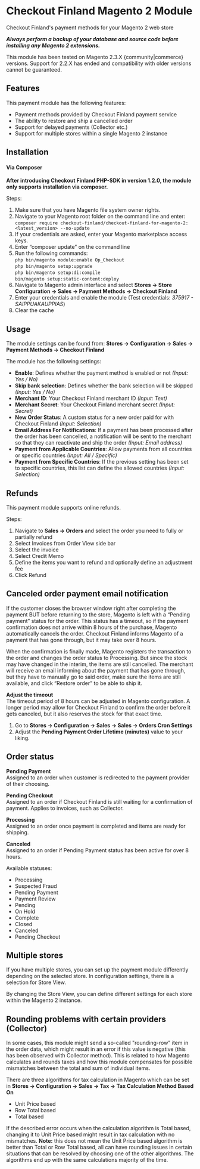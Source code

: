 # Checkout Finland Magento 2 Module
Checkout Finland's payment methods for your Magento 2 web store

***Always perform a backup of your database and source code before installing any Magento 2 extensions.***

This module has been tested on Magento 2.3.X {community|commerce} versions. Support for 2.2.X has ended and compatibility with older versions cannot be guaranteed.

## Features
This payment module has the following features:
- Payment methods provided by Checkout Finland payment service
- The ability to restore and ship a cancelled order
- Support for delayed payments (Collector etc.)
- Support for multiple stores within a single Magento 2 instance

## Installation

#### Via Composer

<b>After introducing Checkout Finland PHP-SDK in version 1.2.0, the module only supports installation via composer.</b>

Steps:
1. Make sure that you have Magento file system owner rights.
2. Navigate to your Magento root folder on the command line and enter: <br/>```composer require checkout-finland/checkout-finland-for-magento-2:<latest_version> --no-update```
3. If your credentials are asked, enter your Magento marketplace access keys.
4. Enter “composer update” on the command line
5. Run the following commands: <br/> ``` php bin/magento module:enable Op_Checkout ``` <br/> ```php bin/magento setup:upgrade``` <br/>```php bin/magento setup:di:compile``` <br/>```bin/magento setup:static-content:deploy``` 
6. Navigate to Magento admin interface and select __Stores -> Store Configuration -> Sales -> Payment Methods -> Checkout Finland__
7. Enter your credentials and enable the module (Test credentials: _375917 - SAIPPUAKAUPPIAS_)
8. Clear the cache 

## Usage
The module settings can be found from:
__Stores -> Configuration -> Sales -> Payment Methods -> Checkout Finland__

The module has the following settings:
- __Enable__: Defines whether the payment method is enabled or not *(Input: Yes / No)*
- __Skip bank selection__: Defines whether the bank selection will be skipped *(Input: Yes / No)*
- __Merchant ID__: Your Checkout Finland merchant ID *(Input: Text)*
- __Merchant Secret__: Your Checkout Finland merchant secret *(Input: Secret)*
- __New Order Status__: A custom status for a new order paid for with Checkout Finland *(Input: Selection)*
- __Email Address For Notifications__: If a payment has been processed after the order has been cancelled, a notification will be sent to the merchant so that they can reactivate and ship the order *(Input: Email address)* 
- __Payment from Applicable Countries__: Allow payments from all countries or specific countries *(Input: All / Specific)*
- __Payment from Specific Countries__: If the previous setting has been set to specific countries, this list can define the allowed countries *(Input: Selection)*

## Refunds
This payment module supports online refunds.

Steps:
1. Navigate to __Sales -> Orders__ and select the order you need to fully or partially refund
2. Select Invoices from Order View side bar
3. Select the invoice
4. Select Credit Memo
5. Define the items you want to refund and optionally define an adjustment fee
6. Click Refund

## Canceled order payment email notification
If the customer closes the browser window right after completing the payment BUT before returning to the store, Magento is left with a “Pending payment” status for the order. This status has a timeout, so if the payment confirmation does not arrive within 8 hours of the purchase, Magento automatically cancels the order. Checkout Finland informs Magento of a payment that has gone through, but it may take over 8 hours.

When the confirmation is finally made, Magento registers the transaction to the order and changes the order status to Processing. But since the stock may have changed in the interim, the items are still cancelled. The merchant will receive an email informing about the payment that has gone through, but they have to manually go to said order, make sure the items are still available, and click “Restore order” to be able to ship it.

__Adjust the timeout__<br/>
The timeout period of 8 hours can be adjusted in Magento configuration. A longer period may allow for Checkout Finland to confirm the order before it gets canceled, but it also reserves the stock for that exact time.
1. Go to __Stores -> Configuration -> Sales -> Sales -> Orders Cron Settings__
2. Adjust the __Pending Payment Order Lifetime (minutes)__ value to your liking.

## Order status
__Pending Payment__<br/>
Assigned to an order when customer is redirected to the payment provider of their choosing.

__Pending Checkout__<br/>
Assigned to an order if Checkout Finland is still waiting for a confirmation of payment. Applies to invoices, such as Collector.

__Processing__<br/>
Assigned to an order once payment is completed and items are ready for shipping.

__Canceled__<br/>
Assigned to an order if Pending Payment status has been active for over 8 hours.

Available statuses:
- Processing
- Suspected Fraud
- Pending Payment
- Payment Review
- Pending
- On Hold
- Complete
- Closed
- Canceled
- Pending Checkout

## Multiple stores
If you have multiple stores, you can set up the payment module differently depending on the selected store. In configuration settings, there is a selection for Store View.

By changing the Store View, you can define different settings for each store within the Magento 2 instance.

## Rounding problems with certain providers (Collector)
In some cases, this module might send a so-called "rounding-row" item in the order data, which might result in an error if this value is negative (this has been observed with Collector method). This is related to how Magento calculates and rounds taxes and how this module compensates for possible mismatches between the total and sum of individual items. 

There are three algorithms for tax calculation in Magento which can be set in __Stores -> Configuration -> Sales -> Tax -> Tax Calculation Method Based On__
- Unit Price based
- Row Total based
- Total based

If the described error occurs when the calculation algorithm is Total based, changing it to Unit Price based might result in tax calculation with no mismatches. **Note:** this does not mean the Unit Price based algorithm is better than Total or Row Total based, all can have rounding issues in certain situations that can be resolved by choosing one of the other algorithms. The algorithms end up with the same calculations majority of the time.